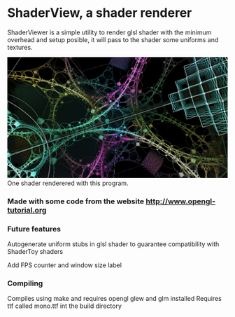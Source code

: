 # ShaderView, a shader renderer

ShaderViewer is a simple utility to render glsl shader with the minimum overhead and setup posible,
it will pass to the shader some uniforms and textures.

![What is this](showcase.png)
One shader renderered with this program.

### Made with some code from the website http://www.opengl-tutorial.org

### Future features
Autogenerate uniform stubs in glsl shader to guarantee compatibility with ShaderToy shaders

Add FPS counter and window size label

### Compiling
Compiles using make and requires opengl glew and glm installed
Requires ttf called mono.ttf int the build directory
